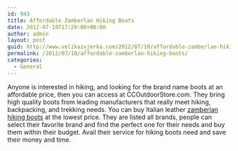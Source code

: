 ```yaml
---
id: 943
title: Affordable Zamberlan Hiking Boots
date: 2012-07-10T17:29:00+00:00
author: admin
layout: post
guid: http://www.velikazvjerka.com/2012/07/10/affordable-zamberlan-hiking-boots/
permalink: /2012/07/10/affordable-zamberlan-hiking-boots/
categories:
  - General
---
```

Anyone is interested in hiking, and looking for the brand name boots at an affordable price, then you can access at CCOutdoorStore.com. They bring high quality boots from leading manufacturers that really meet hiking, backpacking, and trekking needs. You can buy Italian leather [zamberlan hiking boots](http://www.ccoutdoorstore.com/zamberlan-hiking-boots-and-shoes.html) at the lowest price. They are listed all brands, people can select their favorite brand and find the perfect one for their needs and buy them within their budget. Avail their service for hiking boots need and save their money and time.